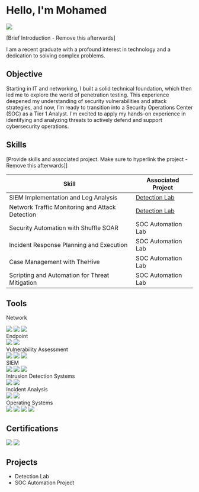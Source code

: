 # Hello, I'm Mohamed
<a href="https://www.linkedin.com/in/mohamed-belcadi-0a488b263"><img src="https://img.shields.io/badge/-LinkedIn-0072b1?&style=for-the-badge&logo=linkedin&logoColor=white" /></a>

[Brief Introduction - Remove this afterwards]

I am a recent graduate with a profound interest in technology and a dedication to solving complex problems.

## Objective

Starting in IT and networking, I built a solid technical foundation, which then led me to explore the world of penetration testing. This experience deepened my understanding of security vulnerabilities and attack strategies, and now, I’m ready to transition into a Security Operations Center (SOC) as a Tier 1 Analyst. I'm excited to apply my hands-on experience in identifying and analyzing threats to actively defend and support cybersecurity operations.

## Skills
[Provide skills and associated project. Make sure to hyperlink the project - Remove this afterwards]]

| Skill                                         | Associated Project         |
|-----------------------------------------------|----------------------------|
| SIEM Implementation and Log Analysis          | <a href="https://google.com">Detection Lab</a>|
| Network Traffic Monitoring and Attack Detection | <a href="https://google.com">Detection Lab</a>|
| Security Automation with Shuffle SOAR         | SOC Automation Lab|
| Incident Response Planning and Execution      | SOC Automation Lab|
| Case Management with TheHive                  | SOC Automation Lab|
| Scripting and Automation for Threat Mitigation | SOC Automation Lab|

## Tools

Network
<div> <img src="https://img.shields.io/badge/-Wireshark-1679A7?&style=for-the-badge&logo=Wireshark&logoColor=white" /> <img src="https://img.shields.io/badge/-NetworkMiner-777BB4?&style=for-the-badge&logo=NetworkMiner&logoColor=white" /> <img src="https://img.shields.io/badge/-Nmap-00A0B7?&style=for-the-badge&logo=Nmap&logoColor=white" /> </div>
Endpoint
<div> <img src="https://img.shields.io/badge/-Microsoft_Defender_for_Endpoint-00A4EF?&style=for-the-badge&logo=Microsoft&logoColor=white" /> <img src="https://img.shields.io/badge/-Velociraptor-4B275F?&style=for-the-badge&logo=Velociraptor&logoColor=white" /> </div>
Vulnerability Assessment
<div> <img src="https://img.shields.io/badge/-Nessus-5C9CAE?&style=for-the-badge&logo=Nessus&logoColor=white" /> <img src="https://img.shields.io/badge/-Invicti-FFC72C?&style=for-the-badge&logo=Invicti&logoColor=white" /> <img src="https://img.shields.io/badge/-SQLMap-00A0B7?&style=for-the-badge&logo=SQLMap&logoColor=white" /> </div>
SIEM
<div> <img src="https://img.shields.io/badge/-Microsoft_Sentinel-0078D4?&style=for-the-badge&logo=Microsoft&logoColor=white" /> <img src="https://img.shields.io/badge/-Splunk-000000?&style=for-the-badge&logo=Splunk&logoColor=white" /> <img src="https://img.shields.io/badge/-ELK_Stack-005571?&style=for-the-badge&logo=Elastic&logoColor=white" /> </div>
Intrusion Detection Systems
<div> <img src="https://img.shields.io/badge/-Snort-FCD116?&style=for-the-badge&logo=Snort&logoColor=white" /> <img src="https://img.shields.io/badge/-AIDE-0093D1?&style=for-the-badge&logo=AIDE&logoColor=white" /> </div>
Incident Analysis
<div> <img src="https://img.shields.io/badge/-Sysinternals-0078D4?&style=for-the-badge&logo=Microsoft&logoColor=white" /> <img src="https://img.shields.io/badge/-Velociraptor-4B275F?&style=for-the-badge&logo=Velociraptor&logoColor=white" /> </div>
Operating Systems
<div> <img src="https://img.shields.io/badge/-Kali_Linux-557C93?&style=for-the-badge&logo=Kali&logoColor=white" /> <img src="https://img.shields.io/badge/-Ubuntu_Desktop-E95420?&style=for-the-badge&logo=Ubuntu&logoColor=white" /> <img src="https://img.shields.io/badge/-Ubuntu_Server-E95420?&style=for-the-badge&logo=Ubuntu&logoColor=white" /> <img src="https://img.shields.io/badge/-Windows_Server_2019-0078D4?&style=for-the-badge&logo=Windows&logoColor=white" /> </div>

## Certifications

<div> <img src="https://img.shields.io/badge/-CCNA_Networking_and_Switching-0077B5?&style=for-the-badge&logo=Cisco&logoColor=white" /> <img src="https://img.shields.io/badge/-Cybersecurity_for_Business-Successful?&style=for-the-badge&logo=Coursera&logoColor=white" /> </div>

## Projects
- Detection Lab
- SOC Automation Project
